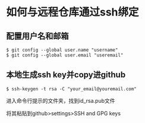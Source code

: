 # 如何与远程仓库通过ssh绑定

## 配置用户名和邮箱
```
$ git config --global user.name "username"
$ git config --global user.email "useremail"
```
## 本地生成ssh key并copy进github
```
$ ssh-keygen -t rsa -C "your_email@youremail.com"
```

进入命令行提示的文件夹，找到id_rsa.pub文件

将其粘贴到github>settings>SSH and GPG keys
